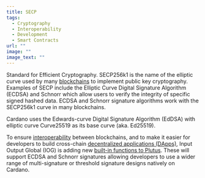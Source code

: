 ```yaml
---
title: SECP
tags:
  - Cryptography
  - Interoperability
  - Development
  - Smart Contracts
url: ""
image: ""
image_text: ""
---
```


Standard for Efficient Cryptography. SECP256k1 is the name of the elliptic curve used by many [blockchains](https://www.essentialcardano.io/faq/what-is-a-blockchain) to implement public key cryptography. Examples of SECP include the Elliptic Curve Digital Signature Algorithm (ECDSA) and Schnorr which allow users to verify the integrity of specific signed hashed data. ECDSA and Schnorr signature algorithms work with the SECP256k1 curve in many blockchains.

Cardano uses the Edwards-curve Digital Signature Algorithm (EdDSA) with elliptic curve Curve25519 as its base curve (aka. Ed25519). 

To ensure [interoperability](https://www.essentialcardano.io/glossary/interoperability) between blockchains, and to make it easier for developers to build cross-chain [decentralized applications (DApps)](https://www.essentialcardano.io/glossary/dapp), Input Output Global (IOG) is adding new [built-in functions to Plutus](https://www.essentialcardano.io/article/what-is-secp-and-how-it-drives-cross-chain-development-on-cardano). These will support ECDSA and Schnorr signatures allowing developers to use a wider range of multi-signature or threshold signature designs natively on Cardano.
